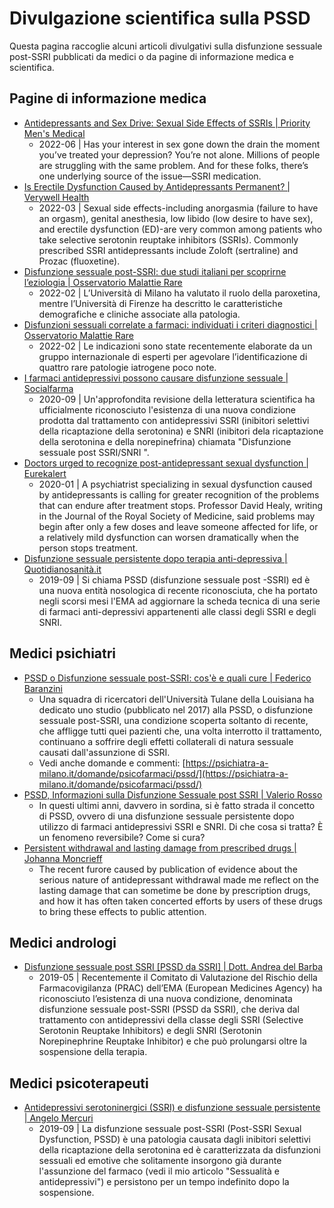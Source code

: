 # Divulgazione scientifica sulla PSSD

Questa pagina raccoglie alcuni articoli divulgativi sulla disfunzione sessuale post-SSRI pubblicati da medici o da pagine di informazione medica e scientifica.

## Pagine di informazione medica

* [Antidepressants and Sex Drive: Sexual Side Effects of SSRIs | Priority Men's Medical](https://prioritymensmedical.com/blog/antidepressants-sex-drive-sexual-side-effects-of-ssris/)
    * 2022-06 | Has your interest in sex gone down the drain the moment you’ve treated your depression? You’re not alone. Millions of people are struggling with the same problem. And for these folks, there’s one underlying source of the issue—SSRI medication.
* [Is Erectile Dysfunction Caused by Antidepressants Permanent? | Verywell Health](https://www.verywellhealth.com/post-ssri-erectile-dysfunction-5218272)
    * 2022-03 | Sexual side effects-including anorgasmia (failure to have an orgasm), genital anesthesia, low libido (low desire to have sex), and erectile dysfunction (ED)-are very common among patients who take selective serotonin reuptake inhibitors (SSRIs). Commonly prescribed SSRI antidepressants include Zoloft (sertraline) and Prozac (fluoxetine).
* [Disfunzione sessuale post-SSRI: due studi italiani per scoprirne l’eziologia | Osservatorio Malattie Rare](https://www.osservatoriomalattierare.it/news/ricerca-scientifica/18309-disfunzione-sessuale-post-ssri-due-studi-italiani-per-scoprirne-l-eziologia)
    * 2022-02 | L’Università di Milano ha valutato il ruolo della paroxetina, mentre l’Università di Firenze ha descritto le caratteristiche demografiche e cliniche associate alla patologia.
* [Disfunzioni sessuali correlate a farmaci: individuati i criteri diagnostici | Osservatorio Malattie Rare](https://www.osservatoriomalattierare.it/news/ricerca-scientifica/18319-disfunzioni-sessuali-correlate-a-farmaci-individuati-i-criteri-diagnostici)
    * 2022-02 | Le indicazioni sono state recentemente elaborate da un gruppo internazionale di esperti per agevolare l’identificazione di quattro rare patologie iatrogene poco note.
* [I farmaci antidepressivi possono causare disfunzione sessuale | Socialfarma](https://www.socialfarma.it/i-farmaci-antidepressivi-possono-causare-disfunzione-sessuale/)
    * 2020-09 | Un'approfondita revisione della letteratura scientifica ha ufficialmente riconosciuto l'esistenza di una nuova condizione prodotta dal trattamento con antidepressivi SSRI (inibitori selettivi della ricaptazione della serotonina) e SNRI (inibitori dela ricaptazione della serotonina e della norepinefrina) chiamata "Disfunzione sessuale post SSRI/SNRI ".
* [Doctors urged to recognize post-antidepressant sexual dysfunction | Eurekalert](https://www.eurekalert.org/pub_releases/2020-01/s-dut012320.php)
    * 2020-01 | A psychiatrist specializing in sexual dysfunction caused by antidepressants is calling for greater recognition of the problems that can endure after treatment stops. Professor David Healy, writing in the Journal of the Royal Society of Medicine, said problems may begin after only a few doses and leave someone affected for life, or a relatively mild dysfunction can worsen dramatically when the person stops treatment.
* [Disfunzione sessuale persistente dopo terapia anti-depressiva | Quotidianosanità.it](https://www.quotidianosanita.it/scienza-e-farmaci/articolo.php?articolo_id=76915)
    * 2019-09 | Si chiama PSSD (disfunzione sessuale post -SSRI) ed è una nuova entità nosologica di recente riconosciuta, che ha portato negli scorsi mesi l'EMA ad aggiornare la scheda tecnica di una serie di farmaci anti-depressivi appartenenti alle classi degli SSRI e degli SNRI.

## Medici psichiatri

* [PSSD o Disfunzione sessuale post-SSRI: cos'è e quali cure | Federico Baranzini](https://www.federicobaranzini.it/disfunzione-sessuale-post-ssri-pssd/)
    * Una squadra di ricercatori dell'Università Tulane della Louisiana ha dedicato uno studio (pubblicato nel 2017) alla PSSD, o disfunzione sessuale post-SSRI, una condizione scoperta soltanto di recente, che affligge tutti quei pazienti che, una volta interrotto il trattamento, continuano a soffrire degli effetti collaterali di natura sessuale causati dall'assunzione di SSRI.
    * Vedi anche domande e commenti: [https://psichiatra-a-milano.it/domande/psicofarmaci/pssd/](https://psichiatra-a-milano.it/domande/psicofarmaci/pssd/)
* [PSSD, Informazioni sulla Disfunzione Sessuale post SSRI | Valerio Rosso](https://www.valeriorosso.com/2019/07/01/pssd-disfunzione-sessuale-post-ssri-snri/)
    * In questi ultimi anni, davvero in sordina, si è fatto strada il concetto di PSSD, ovvero di una disfunzione sessuale persistente dopo utilizzo di farmaci antidepressivi SSRI e SNRI. Di che cosa si tratta? È un fenomeno reversibile? Come si cura?
* [Persistent withdrawal and lasting damage from prescribed drugs | Johanna Moncrieff](https://joannamoncrieff.com/2019/04/01/persistent-withdrawal-and-lasting-damage-from-prescribed-drugs/)
    * The recent furore caused by publication of evidence about the serious nature of antidepressant withdrawal made me reflect on the lasting damage that can sometime be done by prescription drugs, and how it has often taken concerted efforts by users of these drugs to bring these effects to public attention.

## Medici andrologi

* [Disfunzione sessuale post SSRI [PSSD da SSRI] | Dott. Andrea del Barba](https://www.androbrixia.it/2019_06_disfunzione-sessuale-post-ssri.html)
    * 2019-05 | Recentemente il Comitato di Valutazione del Rischio della Farmacovigilanza (PRAC) dell’EMA (European Medicines Agency) ha riconosciuto l’esistenza di una nuova condizione, denominata disfunzione sessuale post-SSRI (PSSD da SSRI), che deriva dal trattamento con antidepressivi della classe degli SSRI (Selective Serotonin Reuptake Inhibitors) e degli SNRI (Serotonin Norepinephrine Reuptake Inhibitor) e che può prolungarsi oltre la sospensione della terapia.

## Medici psicoterapeuti

* [Antidepressivi serotoninergici (SSRI) e disfunzione sessuale persistente | Angelo Mercuri](https://www.angelomercuri.it/antidepressivi-serotoninergici-ssri-e-disfunzione-sessuale-persistente/)
    * 2019-09 | La disfunzione sessuale post-SSRI (Post-SSRI Sexual Dysfunction, PSSD) è una patologia causata dagli inibitori selettivi della ricaptazione della serotonina ed è caratterizzata da disfunzioni sessuali ed emotive che solitamente insorgono già durante l'assunzione del farmaco (vedi il mio articolo "Sessualità e antidepressivi") e persistono per un tempo indefinito dopo la sospensione.

